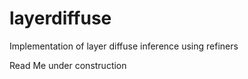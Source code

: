 # layerdiffuse
Implementation of layer diffuse inference using refiners

Read Me under construction





